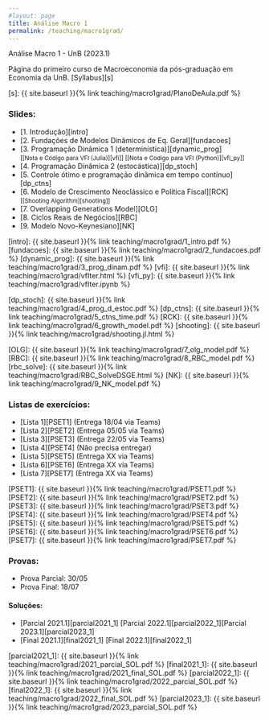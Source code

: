 ```yaml
---
#layout: page
title: Análise Macro 1
permalink: /teaching/macro1grad/
---
```


Análise Macro 1 - UnB (2023.1)

Página do primeiro curso de Macroeconomia da pós-graduação em Economia da UnB. [Syllabus][s]

[s]: {{ site.baseurl }}{% link teaching/macro1grad/PlanoDeAula.pdf %}

### Slides:

* [1. Introdução][intro]
* [2. Fundações de Modelos Dinâmicos de Eq. Geral][fundacoes]
* [3. Programação Dinâmica 1 (determinística)][dynamic_prog]<br/> 
<small>[[Nota e Código para VFI (Julia)][vfi]] </small>
<small>[[Nota e Código para VFI (Python)][vfi_py]] </small>
* [4. Programação Dinâmica 2 (estocástica)][dp_stoch]
* [5. Controle ótimo e programação dinâmica em tempo contínuo][dp_ctns]
* [6. Modelo de Crescimento Neoclássico e Política Fiscal][RCK]<br/> 
<small>[[Shooting Algorithm][shooting]] </small>
* [7. Overlapping Generations Model][OLG]
* [8. Ciclos Reais de Negócios][RBC]
* [9. Modelo Novo-Keynesiano][NK]


[intro]: {{ site.baseurl }}{% link teaching/macro1grad/1_intro.pdf %}
[fundacoes]: {{ site.baseurl }}{% link teaching/macro1grad/2_fundacoes.pdf %}
[dynamic_prog]: {{ site.baseurl }}{% link teaching/macro1grad/3_prog_dinam.pdf %}
[vfi]: {{ site.baseurl }}{% link teaching/macro1grad/vfIter.html %}
[vfi_py]: {{ site.baseurl }}{% link teaching/macro1grad/vfIter.ipynb %}

[dp_stoch]: {{ site.baseurl }}{% link teaching/macro1grad/4_prog_d_estoc.pdf %}
[dp_ctns]: {{ site.baseurl }}{% link teaching/macro1grad/5_ctns_time.pdf %}
[RCK]: {{ site.baseurl }}{% link teaching/macro1grad/6_growth_model.pdf %}
[shooting]: {{ site.baseurl }}{% link teaching/macro1grad/shooting.jl.html %}

[OLG]: {{ site.baseurl }}{% link teaching/macro1grad/7_olg_model.pdf %}
[RBC]: {{ site.baseurl }}{% link teaching/macro1grad/8_RBC_model.pdf %}
[rbc_solve]: {{ site.baseurl }}{% link teaching/macro1grad/RBC_SolveDSGE.html %}
[NK]: {{ site.baseurl }}{% link teaching/macro1grad/9_NK_model.pdf %}


### Listas de exercícios:

* [Lista 1][PSET1] (Entrega 18/04 via Teams)
* [Lista 2][PSET2] (Entrega 05/05 via Teams)
* [Lista 3][PSET3] (Entrega 22/05 via Teams)
* [Lista 4][PSET4] (Não precisa entregar)
* [Lista 5][PSET5] (Entrega XX via Teams)
* [Lista 6][PSET6] (Entrega XX via Teams)
* [Lista 7][PSET7] (Entrega XX via Teams)



[PSET1]: {{ site.baseurl }}{% link teaching/macro1grad/PSET1.pdf %}
[PSET2]: {{ site.baseurl }}{% link teaching/macro1grad/PSET2.pdf %}
[PSET3]: {{ site.baseurl }}{% link teaching/macro1grad/PSET3.pdf %}
[PSET4]: {{ site.baseurl }}{% link teaching/macro1grad/PSET4.pdf %}
[PSET5]: {{ site.baseurl }}{% link teaching/macro1grad/PSET5.pdf %}
[PSET6]: {{ site.baseurl }}{% link teaching/macro1grad/PSET6.pdf %}
[PSET7]: {{ site.baseurl }}{% link teaching/macro1grad/PSET7.pdf %}


### Provas:

* Prova Parcial: 30/05
* Prova Final: 18/07

#### Soluções:

* [Parcial 2021.1][parcial2021_1] [Parcial 2022.1][parcial2022_1][Parcial 2023.1][parcial2023_1]
* [Final 2021.1][final2021_1] [Final 2022.1][final2022_1]

[parcial2021_1]: {{ site.baseurl }}{% link teaching/macro1grad/2021_parcial_SOL.pdf %}
[final2021_1]: {{ site.baseurl }}{% link teaching/macro1grad/2021_final_SOL.pdf %}
[parcial2022_1]: {{ site.baseurl }}{% link teaching/macro1grad/2022_parcial_SOL.pdf %}
[final2022_1]: {{ site.baseurl }}{% link teaching/macro1grad/2022_final_SOL.pdf %}
[parcial2023_1]: {{ site.baseurl }}{% link teaching/macro1grad/2023_parcial_SOL.pdf %}

